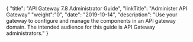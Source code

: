 {
    "title": "API Gateway 7.8 Administrator Guide",
    "linkTitle": "Administer API Gateway"
    "weight":"0",
    "date": "2019-10-14",
    "description": "Use your gateway to configure and manage the components in an API gateway domain. The intended audience for this guide is API Gateway administrators."
}
